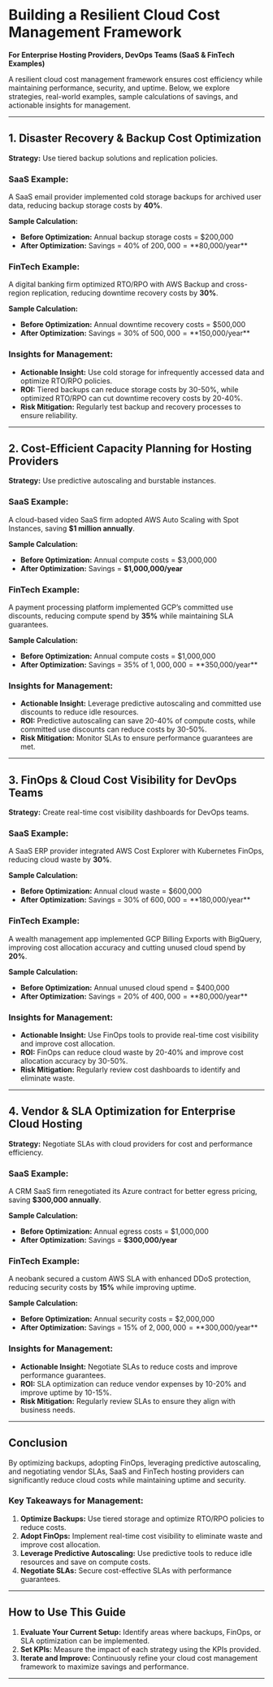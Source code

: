# Building a Resilient Cloud Cost Management Framework  
**For Enterprise Hosting Providers, DevOps Teams (SaaS & FinTech Examples)**  

A resilient cloud cost management framework ensures cost efficiency while maintaining performance, security, and uptime. Below, we explore strategies, real-world examples, sample calculations of savings, and actionable insights for management.

---

## 1. **Disaster Recovery & Backup Cost Optimization**  
**Strategy:** Use tiered backup solutions and replication policies.  

### SaaS Example:  
A SaaS email provider implemented cold storage backups for archived user data, reducing backup storage costs by **40%**.  

**Sample Calculation:**  
- **Before Optimization:** Annual backup storage costs = $200,000  
- **After Optimization:** Savings = 40% of $200,000 = **$80,000/year**  

### FinTech Example:  
A digital banking firm optimized RTO/RPO with AWS Backup and cross-region replication, reducing downtime recovery costs by **30%**.  

**Sample Calculation:**  
- **Before Optimization:** Annual downtime recovery costs = $500,000  
- **After Optimization:** Savings = 30% of $500,000 = **$150,000/year**  

### Insights for Management:  
- **Actionable Insight:** Use cold storage for infrequently accessed data and optimize RTO/RPO policies.  
- **ROI:** Tiered backups can reduce storage costs by 30-50%, while optimized RTO/RPO can cut downtime recovery costs by 20-40%.  
- **Risk Mitigation:** Regularly test backup and recovery processes to ensure reliability.  

---

## 2. **Cost-Efficient Capacity Planning for Hosting Providers**  
**Strategy:** Use predictive autoscaling and burstable instances.  

### SaaS Example:  
A cloud-based video SaaS firm adopted AWS Auto Scaling with Spot Instances, saving **$1 million annually**.  

**Sample Calculation:**  
- **Before Optimization:** Annual compute costs = $3,000,000  
- **After Optimization:** Savings = **$1,000,000/year**  

### FinTech Example:  
A payment processing platform implemented GCP’s committed use discounts, reducing compute spend by **35%** while maintaining SLA guarantees.  

**Sample Calculation:**  
- **Before Optimization:** Annual compute costs = $1,000,000  
- **After Optimization:** Savings = 35% of $1,000,000 = **$350,000/year**  

### Insights for Management:  
- **Actionable Insight:** Leverage predictive autoscaling and committed use discounts to reduce idle resources.  
- **ROI:** Predictive autoscaling can save 20-40% of compute costs, while committed use discounts can reduce costs by 30-50%.  
- **Risk Mitigation:** Monitor SLAs to ensure performance guarantees are met.  

---

## 3. **FinOps & Cloud Cost Visibility for DevOps Teams**  
**Strategy:** Create real-time cost visibility dashboards for DevOps teams.  

### SaaS Example:  
A SaaS ERP provider integrated AWS Cost Explorer with Kubernetes FinOps, reducing cloud waste by **30%**.  

**Sample Calculation:**  
- **Before Optimization:** Annual cloud waste = $600,000  
- **After Optimization:** Savings = 30% of $600,000 = **$180,000/year**  

### FinTech Example:  
A wealth management app implemented GCP Billing Exports with BigQuery, improving cost allocation accuracy and cutting unused cloud spend by **20%**.  

**Sample Calculation:**  
- **Before Optimization:** Annual unused cloud spend = $400,000  
- **After Optimization:** Savings = 20% of $400,000 = **$80,000/year**  

### Insights for Management:  
- **Actionable Insight:** Use FinOps tools to provide real-time cost visibility and improve cost allocation.  
- **ROI:** FinOps can reduce cloud waste by 20-40% and improve cost allocation accuracy by 30-50%.  
- **Risk Mitigation:** Regularly review cost dashboards to identify and eliminate waste.  

---

## 4. **Vendor & SLA Optimization for Enterprise Cloud Hosting**  
**Strategy:** Negotiate SLAs with cloud providers for cost and performance efficiency.  

### SaaS Example:  
A CRM SaaS firm renegotiated its Azure contract for better egress pricing, saving **$300,000 annually**.  

**Sample Calculation:**  
- **Before Optimization:** Annual egress costs = $1,000,000  
- **After Optimization:** Savings = **$300,000/year**  

### FinTech Example:  
A neobank secured a custom AWS SLA with enhanced DDoS protection, reducing security costs by **15%** while improving uptime.  

**Sample Calculation:**  
- **Before Optimization:** Annual security costs = $2,000,000  
- **After Optimization:** Savings = 15% of $2,000,000 = **$300,000/year**  

### Insights for Management:  
- **Actionable Insight:** Negotiate SLAs to reduce costs and improve performance guarantees.  
- **ROI:** SLA optimization can reduce vendor expenses by 10-20% and improve uptime by 10-15%.  
- **Risk Mitigation:** Regularly review SLAs to ensure they align with business needs.  

---

## **Conclusion**  
By optimizing backups, adopting FinOps, leveraging predictive autoscaling, and negotiating vendor SLAs, SaaS and FinTech hosting providers can significantly reduce cloud costs while maintaining uptime and security.  

### **Key Takeaways for Management:**  
1. **Optimize Backups:** Use tiered storage and optimize RTO/RPO policies to reduce costs.  
2. **Adopt FinOps:** Implement real-time cost visibility to eliminate waste and improve cost allocation.  
3. **Leverage Predictive Autoscaling:** Use predictive tools to reduce idle resources and save on compute costs.  
4. **Negotiate SLAs:** Secure cost-effective SLAs with performance guarantees.  

---

## **How to Use This Guide**  
1. **Evaluate Your Current Setup:** Identify areas where backups, FinOps, or SLA optimization can be implemented.  
2. **Set KPIs:** Measure the impact of each strategy using the KPIs provided.  
3. **Iterate and Improve:** Continuously refine your cloud cost management framework to maximize savings and performance.  

---
